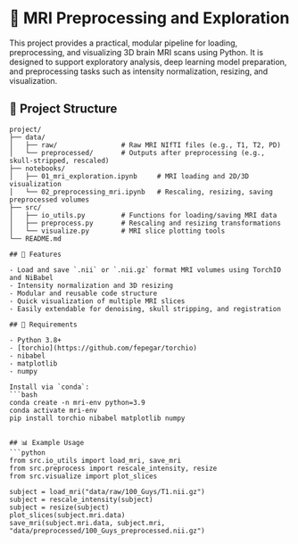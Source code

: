 # 🧠 MRI Preprocessing and Exploration

This project provides a practical, modular pipeline for loading, preprocessing, and visualizing 3D brain MRI scans using Python. It is designed to support exploratory analysis, deep learning model preparation, and preprocessing tasks such as intensity normalization, resizing, and visualization.

## 📁 Project Structure

```text
project/
├── data/
│   ├── raw/                # Raw MRI NIfTI files (e.g., T1, T2, PD)
│   └── preprocessed/       # Outputs after preprocessing (e.g., skull-stripped, rescaled)
├── notebooks/
│   ├── 01_mri_exploration.ipynb     # MRI loading and 2D/3D visualization
│   └── 02_preprocessing_mri.ipynb   # Rescaling, resizing, saving preprocessed volumes
├── src/
│   ├── io_utils.py         # Functions for loading/saving MRI data
│   ├── preprocess.py       # Rescaling and resizing transformations
│   └── visualize.py        # MRI slice plotting tools
└── README.md

## 🔧 Features

- Load and save `.nii` or `.nii.gz` format MRI volumes using TorchIO and NiBabel
- Intensity normalization and 3D resizing
- Modular and reusable code structure
- Quick visualization of multiple MRI slices
- Easily extendable for denoising, skull stripping, and registration

## 🧪 Requirements

- Python 3.8+
- [torchio](https://github.com/fepegar/torchio)
- nibabel
- matplotlib
- numpy

Install via `conda`:
```bash
conda create -n mri-env python=3.9
conda activate mri-env
pip install torchio nibabel matplotlib numpy


## 📊 Example Usage
```python
from src.io_utils import load_mri, save_mri
from src.preprocess import rescale_intensity, resize
from src.visualize import plot_slices

subject = load_mri("data/raw/100_Guys/T1.nii.gz")
subject = rescale_intensity(subject)
subject = resize(subject)
plot_slices(subject.mri.data)
save_mri(subject.mri.data, subject.mri, "data/preprocessed/100_Guys_preprocessed.nii.gz")
```